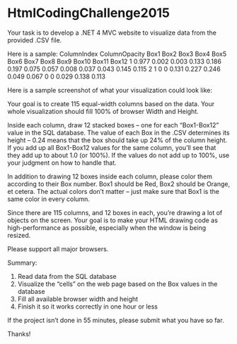 # HtmlCodingChallenge2015

Your task is to develop a .NET 4 MVC website to visualize data from the provided .CSV file. 

Here is a sample:
ColumnIndex	ColumnOpacity	Box1	Box2	Box3	Box4	Box5	Box6	Box7	Box8	Box9	Box10	Box11	Box12
1	0.977	0.002	0.003	0.133	0.186	0.197	0.075	0.057	0.008	0.037	0.043	0.145	0.115
2	1	0	0	0.131	0.227	0.246	0.049	0.067	0	0	0.029	0.138	0.113

Here is a sample screenshot of what your visualization could look like:


Your goal is to create 115 equal-width columns based on the data.  Your whole visualization should fill 100% of browser Width and Height. 

Inside each column, draw 12 stacked boxes – one for each “Box1-Box12” value in the SQL database.  The value of each Box in the .CSV determines its height – 0.24 means that the box should take up 24% of the column height.  If you add up all Box1-Box12 values for the same column, you’ll see that they add up to about 1.0 (or 100%).  If the values do not add up to 100%, use your judgment on how to handle that.

In addition to drawing 12 boxes inside each column, please color them according to their Box number.  Box1 should be Red, Box2 should be Orange, et cetera.  The actual colors don’t matter – just make sure that Box1 is the same color in every column.

Since there are 115 columns, and 12 boxes in each, you’re drawing a lot of objects on the screen.  Your goal is to make your HTML drawing code as high-performance as possible, especially when the window is being resized.

Please support all major browsers.

Summary:

1. Read data from the SQL database
2. Visualize the “cells” on the web page based on the Box values in the database
3. Fill all available browser width and height
4. Finish it so it works correctly in one hour or less

If the project isn’t done in 55 minutes, please submit what you have so far.

Thanks! 
